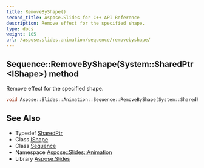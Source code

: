 ```yaml
---
title: RemoveByShape()
second_title: Aspose.Slides for C++ API Reference
description: Remove effect for the specified shape.
type: docs
weight: 105
url: /aspose.slides.animation/sequence/removebyshape/
---
```

## Sequence::RemoveByShape(System::SharedPtr\<IShape\>) method


Remove effect for the specified shape.

```cpp
void Aspose::Slides::Animation::Sequence::RemoveByShape(System::SharedPtr<IShape> shape) override
```

## See Also

* Typedef [SharedPtr](../../../system/sharedptr/)
* Class [IShape](../../../aspose.slides/ishape/)
* Class [Sequence](../)
* Namespace [Aspose::Slides::Animation](../../)
* Library [Aspose.Slides](../../../)